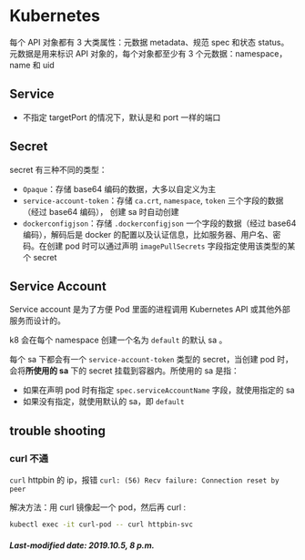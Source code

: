 # Kubernetes

每个 API 对象都有 3 大类属性：元数据 metadata、规范 spec 和状态 status。元数据是用来标识 API 对象的，每个对象都至少有 3 个元数据：namespace，name 和 uid

## Service

+ 不指定 targetPort 的情况下，默认是和 port 一样的端口

## Secret

secret 有三种不同的类型：

+ `Opaque`：存储 base64 编码的数据，大多以自定义为主
+ `service-account-token`：存储 `ca.crt`, `namespace`, `token` 三个字段的数据（经过 base64 编码）， 创建 sa 时自动创建
+ `dockerconfigjson`：存储 `.dockerconfigjson` 一个字段的数据（经过 base64 编码），解码后是 docker 的配置以及认证信息，比如服务器、用户名、密码。在创建 pod 时可以通过声明 `imagePullSecrets` 字段指定使用该类型的某个 secret

## Service Account

Service account 是为了方便 Pod 里面的进程调用 Kubernetes API 或其他外部服务而设计的。

k8 会在每个 namespace 创建一个名为 `default` 的默认 sa 。

每个 sa 下都会有一个 `service-account-token` 类型的 secret，当创建 pod 时，会将**所使用的 sa** 下的 secret 挂载到容器内。所使用的 sa 是指：

+ 如果在声明 pod 时有指定 `spec.serviceAccountName` 字段，就使用指定的 sa
+ 如果没有指定，就使用默认的 sa，即 `default`

## trouble shooting

### curl 不通

`curl` httpbin 的 ip，报错 `curl: (56) Recv failure: Connection reset by peer`

解决方法：用 curl 镜像起一个 pod，然后再 curl :

```sh
kubectl exec -it curl-pod -- curl httpbin-svc
```

##### Last-modified date: 2019.10.5, 8 p.m.